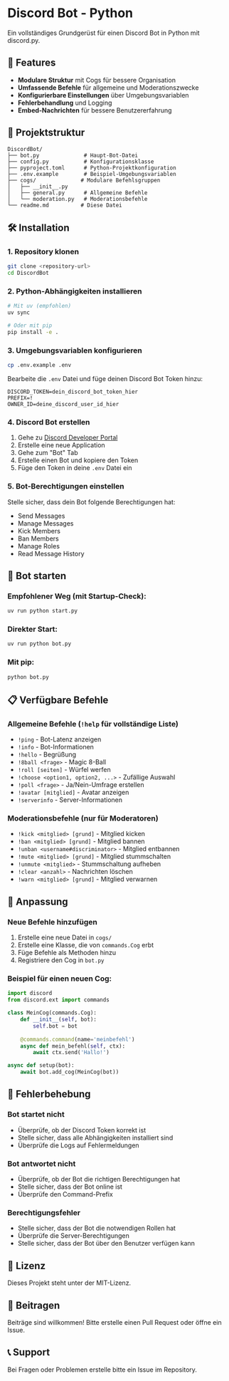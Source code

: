 # Discord Bot - Python

Ein vollständiges Grundgerüst für einen Discord Bot in Python mit discord.py.

## 🚀 Features

- **Modulare Struktur** mit Cogs für bessere Organisation
- **Umfassende Befehle** für allgemeine und Moderationszwecke
- **Konfigurierbare Einstellungen** über Umgebungsvariablen
- **Fehlerbehandlung** und Logging
- **Embed-Nachrichten** für bessere Benutzererfahrung

## 📁 Projektstruktur

```
DiscordBot/
├── bot.py              # Haupt-Bot-Datei
├── config.py           # Konfigurationsklasse
├── pyproject.toml      # Python-Projektkonfiguration
├── .env.example        # Beispiel-Umgebungsvariablen
├── cogs/              # Modulare Befehlsgruppen
│   ├── __init__.py
│   ├── general.py      # Allgemeine Befehle
│   └── moderation.py   # Moderationsbefehle
└── readme.md          # Diese Datei
```

## 🛠️ Installation

### 1. Repository klonen
```bash
git clone <repository-url>
cd DiscordBot
```

### 2. Python-Abhängigkeiten installieren
```bash
# Mit uv (empfohlen)
uv sync

# Oder mit pip
pip install -e .
```

### 3. Umgebungsvariablen konfigurieren
```bash
cp .env.example .env
```

Bearbeite die `.env` Datei und füge deinen Discord Bot Token hinzu:
```
DISCORD_TOKEN=dein_discord_bot_token_hier
PREFIX=!
OWNER_ID=deine_discord_user_id_hier
```

### 4. Discord Bot erstellen

1. Gehe zu [Discord Developer Portal](https://discord.com/developers/applications)
2. Erstelle eine neue Application
3. Gehe zum "Bot" Tab
4. Erstelle einen Bot und kopiere den Token
5. Füge den Token in deine `.env` Datei ein

### 5. Bot-Berechtigungen einstellen

Stelle sicher, dass dein Bot folgende Berechtigungen hat:
- Send Messages
- Manage Messages
- Kick Members
- Ban Members
- Manage Roles
- Read Message History

## 🚀 Bot starten

### **Empfohlener Weg (mit Startup-Check):**
```bash
uv run python start.py
```

### **Direkter Start:**
```bash
uv run python bot.py
```

### **Mit pip:**
```bash
python bot.py
```

## 📋 Verfügbare Befehle

### Allgemeine Befehle (`!help` für vollständige Liste)
- `!ping` - Bot-Latenz anzeigen
- `!info` - Bot-Informationen
- `!hello` - Begrüßung
- `!8ball <frage>` - Magic 8-Ball
- `!roll [seiten]` - Würfel werfen
- `!choose <option1, option2, ...>` - Zufällige Auswahl
- `!poll <frage>` - Ja/Nein-Umfrage erstellen
- `!avatar [mitglied]` - Avatar anzeigen
- `!serverinfo` - Server-Informationen

### Moderationsbefehle (nur für Moderatoren)
- `!kick <mitglied> [grund]` - Mitglied kicken
- `!ban <mitglied> [grund]` - Mitglied bannen
- `!unban <username#discriminator>` - Mitglied entbannen
- `!mute <mitglied> [grund]` - Mitglied stummschalten
- `!unmute <mitglied>` - Stummschaltung aufheben
- `!clear <anzahl>` - Nachrichten löschen
- `!warn <mitglied> [grund]` - Mitglied verwarnen

## 🔧 Anpassung

### Neue Befehle hinzufügen
1. Erstelle eine neue Datei in `cogs/`
2. Erstelle eine Klasse, die von `commands.Cog` erbt
3. Füge Befehle als Methoden hinzu
4. Registriere den Cog in `bot.py`

### Beispiel für einen neuen Cog:
```python
import discord
from discord.ext import commands

class MeinCog(commands.Cog):
    def __init__(self, bot):
        self.bot = bot
    
    @commands.command(name='meinbefehl')
    async def mein_befehl(self, ctx):
        await ctx.send('Hallo!')

async def setup(bot):
    await bot.add_cog(MeinCog(bot))
```

## 🐛 Fehlerbehebung

### Bot startet nicht
- Überprüfe, ob der Discord Token korrekt ist
- Stelle sicher, dass alle Abhängigkeiten installiert sind
- Überprüfe die Logs auf Fehlermeldungen

### Bot antwortet nicht
- Überprüfe, ob der Bot die richtigen Berechtigungen hat
- Stelle sicher, dass der Bot online ist
- Überprüfe den Command-Prefix

### Berechtigungsfehler
- Stelle sicher, dass der Bot die notwendigen Rollen hat
- Überprüfe die Server-Berechtigungen
- Stelle sicher, dass der Bot über den Benutzer verfügen kann

## 📝 Lizenz

Dieses Projekt steht unter der MIT-Lizenz.

## 🤝 Beitragen

Beiträge sind willkommen! Bitte erstelle einen Pull Request oder öffne ein Issue.

## 📞 Support

Bei Fragen oder Problemen erstelle bitte ein Issue im Repository.
